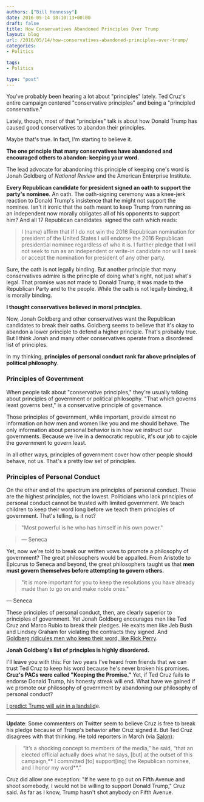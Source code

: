 ```yaml
---
authors: ["Bill Hennessy"]
date: 2016-05-14 18:10:13+00:00
draft: false
title: How Conservatives Abandoned Principles Over Trump
layout: blog
url: /2016/05/14/how-conservatives-abandoned-principles-over-trump/
categories:
- Politics

tags:
- Politics

type: "post"
---
```


You've probably been hearing a lot about "principles" lately. Ted Cruz's entire campaign centered "conservative principles" and being a "principled conservative."

Lately, though, most of that "principles" talk is about how Donald Trump has caused good conservatives to abandon their principles.

Maybe that's true. In fact, I'm starting to believe it.

**The one principle that many conservatives have abandoned and encouraged others to abandon: keeping your word.**

The lead advocate for abandoning this principle of keeping one's word is Jonah Goldberg of _National Review_ and the American Enterprise Institute.

**Every Republican candidate for president signed an oath to support the party's nominee**. An oath. The oath-signing ceremony was a knee-jerk reaction to Donald Trump's insistence that he might not support the nominee. Isn't it ironic that the oath meant to keep Trump from running as an independent now morally obligates all of his opponents to support him? And all 17 Republican candidates  signed the oath which reads:



> I (name) affirm that if I do not win the 2016 Republican nomination for president of the United States I will endorse the 2016 Republican presidential nominee regardless of who it is. I further pledge that I will not seek to run as an independent or write-in candidate nor will I seek or accept the nomination for president of any other party.



Sure, the oath is not legally binding. But another principle that many conservatives admire is the principle of doing what's right, not just what's legal. That promise was not made to Donald Trump; it was made to the Republican Party and to the people. While the oath is not legally binding, it is morally binding.

**I thought conservatives believed in moral principles.**

Now, Jonah Goldberg and other conservatives want the Republican candidates to break their oaths. Goldberg seems to believe that it's okay to abandon a lower principle to defend a higher principle. That's probably true. But I think Jonah and many other conservatives operate from a disordered list of principles.

In my thinking, **principles of personal conduct rank far above principles of political philosophy**.



### Principles of Government



When people talk about "conservative principles," they're usually talking about principles of government or political philosophy. "That which governs least governs best," is a conservative principle of governance.

Those principles of government, while important, provide almost no information on how men and women like you and me should behave. The only information about personal behavior is in how we instruct our governments. Because we live in a democratic republic, it's our job to cajole the government to govern least.

In all other ways, principles of government cover how other people should behave, not us. That's a pretty low set of principles.



### Principles of Personal Conduct



On the other end of the spectrum are principles of personal conduct. These are the highest principles, not the lowest. Politicians who lack principles of personal conduct cannot be trusted with limited government. We teach children to keep their word long before we teach them principles of government. That's telling, is it not?



> 

> 
> "Most powerful is he who has himself in his own power."
> 
> 

> 
> — Seneca
> 
> 




Yet, now we're told to break our written vows to promote a philosophy of government? The great philosophers would be appalled. From Aristotle to Epicurus to Seneca and beyond, the great philosophers taught us that **men must govern themselves before attempting to govern others.**



> "it is more important for you to keep the resolutions you have already made than to go on and make noble ones."

— Seneca



These principles of personal conduct, then, are clearly superior to principles of government. Yet Jonah Goldberg encourages men like Ted Cruz and Marco Rubio to break their pledges. He exalts men like Jeb Bush and Lindsey Graham for violating the contracts they signed. And [Goldberg ridicules men who keep their word, like Rick Perry](https://www.breitbart.com/texas/2016/05/14/rick-perry-attacked-keeping-word/).

**Jonah Goldberg's list of principles is highly disordered.**

I'll leave you with this: For two years I've heard from friends that we can trust Ted Cruz to keep his word because he's never broken his promises. **Cruz's PACs were called "Keeping the Promise."** Yet, if Ted Cruz fails to endorse Donald Trump, his honesty streak will end. What have we gained if we promote our philosophy of government by abandoning our philosophy of personal conduct?

[I predict Trump will win in a landslid](https://hennessysview.com/2016/05/13/how-to-predict-trumps-landslide-win/)e.



* * *



**Update**: Some commenters on Twitter seem to believe Cruz is free to break his pledge because of Trump's behavior after Cruz signed it. But Ted Cruz disagrees with that thinking. He told reporters in March (via [Salon](https://www.salon.com/2016/03/14/ted_cruz_vows_to_honor_his_pledge_to_support_gop_nominee_despite_violence_at_donald_trump_rallies_on_one_condition/)):



>  “It’s a shocking concept to members of the media,” he said, “that an elected official actually does what he says, [but] at the outset of this campaign,** I committed [to] support[ing] the Republican nominee, and I honor my word**.”



Cruz did allow one exception: "If he were to go out on Fifth Avenue and shoot somebody, I would not be willing to support Donald Trump," Cruz said. As far as I know, Trump hasn't shot anybody on Fifth Avenue.
